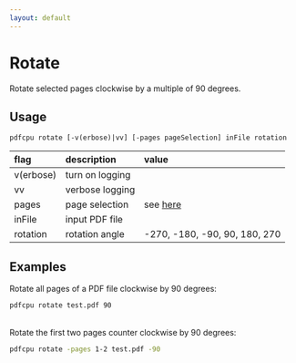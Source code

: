 ```yaml
---
layout: default
---
```


# Rotate

Rotate selected pages clockwise by a multiple of 90 degrees.

## Usage

```
pdfcpu rotate [-v(erbose)|vv] [-pages pageSelection] inFile rotation
```

| flag         | description       | value
|:-------------|:------------------|:-----
| v(erbose)    | turn on logging   |
| vv           | verbose logging   |
| pages        | page selection    | see [here]()
| inFile       | input PDF file    |
| rotation     | rotation angle    | -270, -180, -90, 90, 180, 270

## Examples

Rotate all pages of a PDF file clockwise by 90 degrees:

```sh
pdfcpu rotate test.pdf 90
```

<br>
Rotate the first two pages counter clockwise by 90 degrees:

```sh
pdfcpu rotate -pages 1-2 test.pdf -90
```